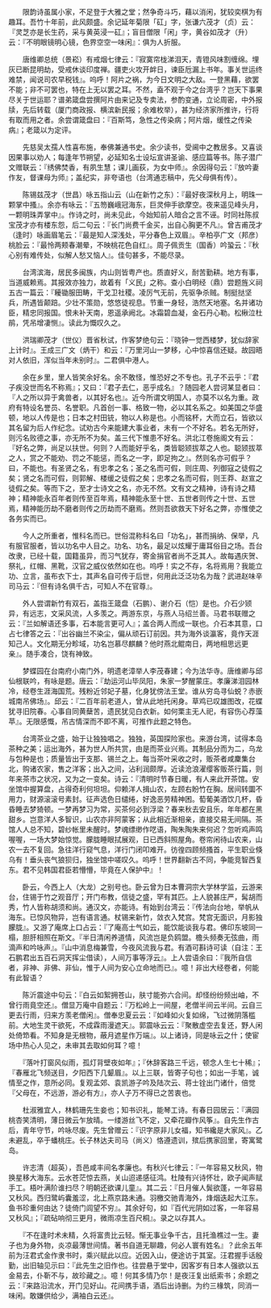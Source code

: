 <!-- { "loadSidebar": true } -->
　　限韵诗虽属小家，不足登于大雅之堂；然争奇斗巧，藉以消闲，犹较奕棋为有趣耳。吾竹十年前，此风颇盛。余记延年菊限「矼」字，张谦六茂才（贞）云：『灵芝亦是长生药，采与黄英浸一矼』；盲目僧限「闲」字，黄谷如茂才（升）云：『不明眼镜明心镜，色界空空一味闲』：俱为人折服。

　　唐维卿总统（景崧）有戒烟七律云：『寂寞帘栊涕泪天，青镫风味割缠绵。埋灰已断昆明劫，受戒休谈印度禅。疆吏火攻开衅日，谏臣卮漏上书年。事关世运终难禁，闻说司农早税钱』。呜呼！阿片之祸，为今日文明之大敌。一登黑藉，欲罢不能；非不可罢也，特在上无以罢之耳。不然，盍不观于今之台湾乎？岂天下事果尽关于世运耶？谱弟箴盘尝撰阿片由来记及专卖法，参酌变通，立论周密，中外报牍，先后转载（厦门商政报、横滨新民报；余难枚举），甚为经济家所推许，行将有取而用之者。余尝谓箴盘曰：『百斯笃，急性之传染病；阿片烟，缓性之传染病』；老箴以为定评。

　　先慈吴太孺人性喜布施，奉佛兼通书史。余少读书，受阃中之教居多。又喜谈因果事以劝人；每逢年节朔望，必延知名士设坛宣讲圣谕、感应篇等书。陈子潜广文赠联云：『绣佛焚香，有夙生慧；课儿画荻，为女中师』。余因得句云：『放吟妻作友，督课母为师』；盖纪实，非夸语也（台湾通志稿中，先父母俱有传）。

　　陈锡兹茂才（世昌）咏五指山云（山在新竹之东）：『最好夜深秋月上，明珠一颗掌中搔』。余亦有咏云：『五笏巍峨冠海东，巨灵伸手欲摩空。夜来遥见峰头月，一颗明珠弄掌中』。作诗之时，尚未见此，今始知前人暗合之言不诬。时同社陈叔宝茂才亦有楼东怨，后二句云：『长门尚费千金买，出自心胸更不凡』。曾吉甫茂才（逢时）咏画眉笔云：『最是知人深浅处，平分春色上双眉』。辛柏亭广文（邦彦）桃脸云：『最怜两颊春潮晕，不映桃花色自红』。周子佩贡生（国香）吟蛩云：『秋心别有难传处，似解人愁又恼人』。佳句甚多，不能尽录。

　　台湾滨海，居民多闽族，内山则皆粤产也。质直好义，耐苦勤耕。地方有事，当道威赖焉。其报效亦独力，故着有「义民」之称。查小白明经（鼎）尝题旌义祠五古一篇云：『耰锄服田畴，干戈卫社稷。凌厉气无前，先驱争杀贼。制挺挞坚兵，所遇皆颠踣。少壮不策勋，悠悠徒视息。节重一身轻，浩然天地塞。名并诸功臣，精忠同报国。恨未补天南，恩遥承阙北。冰霜碧血凝，金石丹心勒。松楸泣杜鹃，凭吊增凄恻』。读此为慨叹久之。

　　洪瑞卿茂才（世仪）晋省秋试，作客梦绝句云：『晓钟一觉西楼梦，犹似辞家上计时』。王成三广文（炳干）和云：『万里河山一梦移，心中惊喜信还疑。故园晤对人依旧，浑似当年未别时』。二君俱中港人。

　　余在乡里，里人皆笑余好名。余不敢怪，惟恐好之不专也。孔子不云乎：『君子疾没世而名不称焉』；又曰：『君子去仁，恶乎成名』？随园老人尝诃某显者曰：『人之所以异于禽兽者，以其好名也』。近今所谓文明国人，亦莫不以名为重。政府有特设名誉员、名誉职。凡首创一事、格致一物，必以其名系之。如美国之华盛顿，地以人传是也；日本之村田铳，物以人称是也。小而铭杯，大而立石，皆欲以其名留为后人作纪念。试劝古今来能建大事业者，未有一个不好名。若名无所好，则污名败德之事，亦无所不为矣。盖三代下惟患不好名。洪北江卷施阁文有云：『好名之弊，尚足以扶世。何则？人而能好乎名，类皆聪颎拔萃之人也。聪颎拔萃之人，赏之不能劝、罚之不能惩，而名之一字，即足拘之』。然则名亦可假乎？曰，不能也。有圣贤之名，有忠孝之名；圣之名而可假，则庄周、列御寇之徒假之矣；贤之名而可假，则郭解、楼缓之徒假之矣；忠孝之名而可假，则王莽、赵宣之徒假之矣。等而下之，至才士诗文之名，亦无不然。文有文之精神，诗有诗之精神；精神能永百年者则传至百年焉，精神能永至十世、五世者则传之十世、五世焉，精神能历劫不磨者则传之历劫而不磨焉。然则吾欲救天下好名之弊，亦惟使之各务实而已。

　　今人之所重者，惟科名而已。世俗混称科名曰「功名」，甚而捐纳、保举，凡有服官服者，皆以功名中人目之。功名、功名，最足以炫耀于庸耳俗目之场。吾台改隶，已经十载，国籍虽异，而习气犹存，寄金捐官者尚不乏其人。故每遇庆贺、祭礼，红帽、黑靴，汉官之威仪依然如在也。呜呼！实之不存，名将焉用？我能立功、立言，虽布衣下士，其声名自可传于后世，何用此泛泛功名为哉？武进赵味辛司马云：『但有诗名俱千古，可知人不在官尊』。

　　外人尝谓新竹有双石，盖指王箴盘（石鹏）、谢介石（恺）是也。介石少颎异，有远志，文采风流，人多羡之。两游东京，与燕人马绍兰善。马君书联赠之云：『兰如解语还多事，石本能言更可人』；盖合两人而成一联也。介石本其意，口占七律答之云：『出谷幽兰不染尘，偏从顽石订前因。共为海外谈瀛客，竟作天涯知己人。文化期无分畛域，功名岂慕尽麒麟？他时燕北鲲南日，两地相思远更亲』。随手凑合，饶有神致。

　　梦蝶园在台南府小南门外，明遗老漳举人李茂春建；今为法华寺。唐维卿与邱仙根联吟，有咏是题。唐云：『劫运河山毕凤阳，朱家一梦醒蒙庄。孝廉涕泪园林冷，经卷生涯海国荒。残粉近邻妃子墓，化身犹傍法王堂。谁从穷岛寻仙蜕？赤嵌城南吊佛场』。邱云：『二百年前老道人，曾从此地托闲身。草鸡已叹雄图改，花蝶犹寻旧院春。心事自同黄蘖苦，遗民犹见白衣新。如何栗主无人祀，有容伤心荐藻苹』。无限感慨，吊古情深而不即不离，可推作此题之特色。

　　台湾茶业之盛，始于让独独唱之。独独，英国探险家也。来游台湾，试得本岛茶种之美；运出海外，甚为世人所共赏，由是而茶业兴焉。其制品分而为二，乌龙与包种是也；质量皆出于支那、锡兰之上。每当茶叶采收之时，贩茶者咸麇集台北，购诸农家，售之洋客；出入之间，沾利润颇厚。近读沧浪濯缨客贩茶行篇，则年来茶市之状况，又为之一变矣。诗云：『清明时节春日暖，有人来此开茶馆。安坐馆中握算盘，占得奇利何坦坦。仰赖洋人揖山农，左顾右盼竹在胸。居间转圜不用力，财源滚滚号素封。征声选色日缱绻，好逸恶劳精神困。萄葡美酒饮几杯，昏昏睡去梦猗顿。一梦再梦习为常，买茶何必到浮梁？春来秋去安且乐，年年都在黑甜乡。岂意洋人多智识，山农亦非阿蒙客；从此相近渐相亲，直接交易无间隔。茶馆人人总不知，碧纱帐里未醒时。梦魂缥缈作呓语，陶朱陶朱来何迟？忽听鸡声鸣喔喔，一场大梦始惊觉。朦胧睡眼拭展观，日已西斜照屋角。卷帘闲待山农来，山农一去不复回。急往洋行窥气息，洋行门闭叩难开。彷徨四顾频搔首，平生职业倏乌有！垂头丧气狼狈归，独坐馆中嗟叹久。呜呼！世界翻新古不同，争能竞智西复东。君不见韩国君臣若懵懵，毕竟在人保护中』！

　　卧云，今西上人（大龙）之别号也。卧云曾为日本曹洞宗大学林学监，云游来台，住锡于竹之观音厅；开门布教，信徒之盛，罕有其匹。上人貌甚庄严，髯胡而秀，竹人皆称胡须和尚。通汉文，亦能诗。有始到台湾云：『传法向台地，举帆从海东。已惊风物异，岂有语言通。杖锡来新竹，敛衣入梵宫。梵宫无面识，月影独朦胧』。又游了庵席上口占云：『了庵高士气如云，能饮能谈我与君。佛印东坡同一榻，胆肝相照在斯文。『半日清闲养道情，风流岂是负鸥盟。檐头频奏无弦曲，雨滴声和吟咏声』。『山中消息梅兼雪，今夜风流我与君。有酒可斟诗可读（自注：王石鹏君出五百石洞天挥尘借读），人间万事等浮云』。上人尝语余曰：『我所自信者，非神、非佛、非仙，惟于人间为安心立命地而已』。噫！非出大经卷者，何能有此智语？

　　陈沂震途中句云：『白云如絮拥苍山，肤寸能弥六合间。却怪纷纷频出岫，不曾行雨竟空还』。僧显万庵中自题云：『万松岭上一间屋，老僧半间云半间。云自三更去行雨，归来方羡老僧闲』。僧奉忠夏云云：『如峰如火复如绵，飞过微阴落槛前。大地生灵干欲死，不成霖雨漫遮天』。郭震咏云云：『聚散虚空去复还，野人闲处倚笻看。不知身是无根物，蔽月遮星作万端』。以上诸诗，同是咏云之什；使宦场中热心人见之，未审其去取如何耳？噫！

　　『落叶打窗风似雨，孤灯背壁夜如年』；『休辞客路三千远，顿念人生七十稀』；『春雁北飞频送目，夕阳西下几颦眉』。以上三联，皆寄子句也；如出一手笔，诚情至之作，意所必同。复观孟郊、袁凯游子吟及陆次云、蒋士铨出门诸什，倍觉『父母在，不远游，游必有方』，亦人子万不得已之苦衷也。

　　杜淑雅宜人，林鹤珊先生妾也；知书识礼，能琴工诗。有春日园居云：『满园桃杏笑清明，薄日微云乍放晴。一缕游丝飞不定，又牵花瓣作风筝』。自先生作古后，青年守节，吟咏尽废。先生曾赠云：『识字原非儿女福，知书纔是大家风』。乙未避乱，卒于蟠桃庄。长子林达夫司马（尚义）恪遵遗训，殡后携家回里，寄寓鹭岛。

　　许志清（超英），吾邑咸丰间名孝廉也。有秋兴七律云：『一年容易又秋风，物换星移大海东。云水苍茫惊去燕，关山迢递感征鸿。杜陵有兴诗怀壮，欧子闻声赋手工。梧叶满阶谁扫尽？明朝还欲课儿童』。其二云：『日月催人鬓欲蓬，一年容易又秋风。西归鹭屿囊羞涩，北上燕京路未通。羽檄交驰青海外，烽烟迭起大江东。鱼书珍重何由达？徒倚门闾望不穷』。其余好句，如『百代光阴如过客，一年容易又秋风』；『疏砧响彻三更月，微雨凉生百尺桐』。录之以存其人。

　　『不在逢时术未精，久将富贵比云轻。惭无事业争千古，且托渔樵过一生。妻子也为身外物，炎凉最薄世间情。著书自道无聊趣，何必人寰有姓名』？此余五年前为汪君式金作隶书时，乘兴赋此以应。近因入山，便途访于其室。汪君握手话殷勤，出旧轴见示曰：『此先生之旧作也。往尝悬于堂中，因客岁有日本人强欲以五金易去，仆靳不与，故珍藏之』。噫！何其多情乃尔！是夜汪复出纸索书；余题之云：『来路沿流水，开门见好山。花间携手语，酒后出诗删。为约三椽筑，同消一味闲。敢嫌供给少，满袖白云还』。

